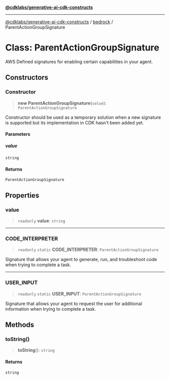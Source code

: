 [**@cdklabs/generative-ai-cdk-constructs**](../../../../README.md)

***

[@cdklabs/generative-ai-cdk-constructs](../../../../README.md) / [bedrock](../README.md) / ParentActionGroupSignature

# Class: ParentActionGroupSignature

AWS Defined signatures for enabling certain capabilities in your agent.

## Constructors

### Constructor

> **new ParentActionGroupSignature**(`value`): `ParentActionGroupSignature`

Constructor should be used as a temporary solution when a new signature is supported
but its implementation in CDK hasn't been added yet.

#### Parameters

##### value

`string`

#### Returns

`ParentActionGroupSignature`

## Properties

### value

> `readonly` **value**: `string`

***

### CODE\_INTERPRETER

> `readonly` `static` **CODE\_INTERPRETER**: `ParentActionGroupSignature`

Signature that allows your agent to generate, run, and troubleshoot code when trying to complete a task.

***

### USER\_INPUT

> `readonly` `static` **USER\_INPUT**: `ParentActionGroupSignature`

Signature that allows your agent to request the user for additional information when trying to complete a task.

## Methods

### toString()

> **toString**(): `string`

#### Returns

`string`

